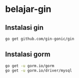 # belajar-gin

## Instalasi gin 
 ```bash
go get github.com/gin-gonic/gin
```
## Instalasi gorm

 ```bash
go get -u gorm.io/gorm
go get -u gorm.io/driver/mysql
```